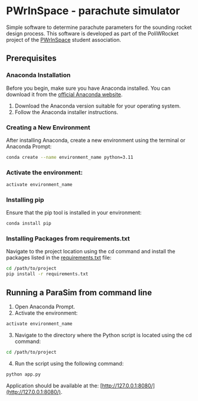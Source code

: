 # PWrInSpace - parachute simulator

Simple software to determine parachute parameters for the sounding rocket design process.
This software is developed as part of the PoliWRocket project of the [PWrInSpace](https://pwrinspace.pwr.edu.pl/) student association.

## Prerequisites

### Anaconda Installation

Before you begin, make sure you have Anaconda installed. You can download it from the [official Anaconda website](https://www.anaconda.com/products/distribution).

1. Download the Anaconda version suitable for your operating system.
2. Follow the Anaconda installer instructions.

### Creating a New Environment

After installing Anaconda, create a new environment using the terminal or Anaconda Prompt:

```bash
conda create --name environment_name python=3.11
```

### Activate the environment:

```bash
activate environment_name
```

### Installing pip

Ensure that the pip tool is installed in your environment:

```bash
conda install pip
```

### Installing Packages from requirements.txt

Navigate to the project location using the cd command and install the packages listed in the [requirements.txt](requirements.txt) file:

```bash
cd /path/to/project
pip install -r requirements.txt
```

## Running a ParaSim from command line

1. Open Anaconda Prompt.
2. Activate the environment:

```bash
activate environment_name
```

3. Navigate to the directory where the Python script is located using the cd command:

```bash
cd /path/to/project
```

4. Run the script using the following command:

```bash
python app.py
```

Application should be available at the: [http://127.0.0.1:8080/](http://127.0.0.1:8080/).